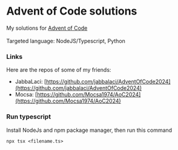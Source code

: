 # Advent of Code solutions

My solutions for [Advent of Code](https://adventofcode.com/)\
\
Targeted language: NodeJS/Typescript, Python

### Links

Here are the repos of some of my friends:

* JabbaLaci: [https://github.com/jabbalaci/AdventOfCode2024](https://github.com/jabbalaci/AdventOfCode2024)
* Mocsa: [https://github.com/Mocsa1974/AoC2024](https://github.com/Mocsa1974/AoC2024)

### Run typescript
Install NodeJs and npm package manager, then run this command
```
npx tsx <filename.ts>
```
